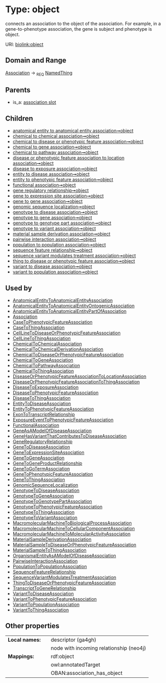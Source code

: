 
# Type: object


connects an association to the object of the association. For example, in a gene-to-phenotype association, the gene is subject and phenotype is object.

URI: [biolink:object](https://w3id.org/biolink/vocab/object)


## Domain and Range

[Association](Association.md) ->  <sub>REQ</sub> [NamedThing](NamedThing.md)

## Parents

 *  is_a: [association slot](association_slot.md)

## Children

 *  [anatomical entity to anatomical entity association➞object](anatomical_entity_to_anatomical_entity_association_object.md)
 *  [chemical to chemical association➞object](chemical_to_chemical_association_object.md)
 *  [chemical to disease or phenotypic feature association➞object](chemical_to_disease_or_phenotypic_feature_association_object.md)
 *  [chemical to gene association➞object](chemical_to_gene_association_object.md)
 *  [chemical to pathway association➞object](chemical_to_pathway_association_object.md)
 *  [disease or phenotypic feature association to location association➞object](disease_or_phenotypic_feature_association_to_location_association_object.md)
 *  [disease to exposure association➞object](disease_to_exposure_association_object.md)
 *  [entity to disease association➞object](entity_to_disease_association_object.md)
 *  [entity to phenotypic feature association➞object](entity_to_phenotypic_feature_association_object.md)
 *  [functional association➞object](functional_association_object.md)
 *  [gene regulatory relationship➞object](gene_regulatory_relationship_object.md)
 *  [gene to expression site association➞object](gene_to_expression_site_association_object.md)
 *  [gene to gene association➞object](gene_to_gene_association_object.md)
 *  [genomic sequence localization➞object](genomic_sequence_localization_object.md)
 *  [genotype to disease association➞object](genotype_to_disease_association_object.md)
 *  [genotype to gene association➞object](genotype_to_gene_association_object.md)
 *  [genotype to genotype part association➞object](genotype_to_genotype_part_association_object.md)
 *  [genotype to variant association➞object](genotype_to_variant_association_object.md)
 *  [material sample derivation association➞object](material_sample_derivation_association_object.md)
 *  [pairwise interaction association➞object](pairwise_interaction_association_object.md)
 *  [population to population association➞object](population_to_population_association_object.md)
 *  [sequence feature relationship➞object](sequence_feature_relationship_object.md)
 *  [sequence variant modulates treatment association➞object](sequence_variant_modulates_treatment_association_object.md)
 *  [thing to disease or phenotypic feature association➞object](thing_to_disease_or_phenotypic_feature_association_object.md)
 *  [variant to disease association➞object](variant_to_disease_association_object.md)
 *  [variant to population association➞object](variant_to_population_association_object.md)

## Used by

 * [AnatomicalEntityToAnatomicalEntityAssociation](AnatomicalEntityToAnatomicalEntityAssociation.md)
 * [AnatomicalEntityToAnatomicalEntityOntogenicAssociation](AnatomicalEntityToAnatomicalEntityOntogenicAssociation.md)
 * [AnatomicalEntityToAnatomicalEntityPartOfAssociation](AnatomicalEntityToAnatomicalEntityPartOfAssociation.md)
 * [Association](Association.md)
 * [CaseToPhenotypicFeatureAssociation](CaseToPhenotypicFeatureAssociation.md)
 * [CaseToThingAssociation](CaseToThingAssociation.md)
 * [CellLineToDiseaseOrPhenotypicFeatureAssociation](CellLineToDiseaseOrPhenotypicFeatureAssociation.md)
 * [CellLineToThingAssociation](CellLineToThingAssociation.md)
 * [ChemicalToChemicalAssociation](ChemicalToChemicalAssociation.md)
 * [ChemicalToChemicalDerivationAssociation](ChemicalToChemicalDerivationAssociation.md)
 * [ChemicalToDiseaseOrPhenotypicFeatureAssociation](ChemicalToDiseaseOrPhenotypicFeatureAssociation.md)
 * [ChemicalToGeneAssociation](ChemicalToGeneAssociation.md)
 * [ChemicalToPathwayAssociation](ChemicalToPathwayAssociation.md)
 * [ChemicalToThingAssociation](ChemicalToThingAssociation.md)
 * [DiseaseOrPhenotypicFeatureAssociationToLocationAssociation](DiseaseOrPhenotypicFeatureAssociationToLocationAssociation.md)
 * [DiseaseOrPhenotypicFeatureAssociationToThingAssociation](DiseaseOrPhenotypicFeatureAssociationToThingAssociation.md)
 * [DiseaseToExposureAssociation](DiseaseToExposureAssociation.md)
 * [DiseaseToPhenotypicFeatureAssociation](DiseaseToPhenotypicFeatureAssociation.md)
 * [DiseaseToThingAssociation](DiseaseToThingAssociation.md)
 * [EntityToDiseaseAssociation](EntityToDiseaseAssociation.md)
 * [EntityToPhenotypicFeatureAssociation](EntityToPhenotypicFeatureAssociation.md)
 * [ExonToTranscriptRelationship](ExonToTranscriptRelationship.md)
 * [ExposureEventToPhenotypicFeatureAssociation](ExposureEventToPhenotypicFeatureAssociation.md)
 * [FunctionalAssociation](FunctionalAssociation.md)
 * [GeneAsAModelOfDiseaseAssociation](GeneAsAModelOfDiseaseAssociation.md)
 * [GeneHasVariantThatContributesToDiseaseAssociation](GeneHasVariantThatContributesToDiseaseAssociation.md)
 * [GeneRegulatoryRelationship](GeneRegulatoryRelationship.md)
 * [GeneToDiseaseAssociation](GeneToDiseaseAssociation.md)
 * [GeneToExpressionSiteAssociation](GeneToExpressionSiteAssociation.md)
 * [GeneToGeneAssociation](GeneToGeneAssociation.md)
 * [GeneToGeneProductRelationship](GeneToGeneProductRelationship.md)
 * [GeneToGoTermAssociation](GeneToGoTermAssociation.md)
 * [GeneToPhenotypicFeatureAssociation](GeneToPhenotypicFeatureAssociation.md)
 * [GeneToThingAssociation](GeneToThingAssociation.md)
 * [GenomicSequenceLocalization](GenomicSequenceLocalization.md)
 * [GenotypeToDiseaseAssociation](GenotypeToDiseaseAssociation.md)
 * [GenotypeToGeneAssociation](GenotypeToGeneAssociation.md)
 * [GenotypeToGenotypePartAssociation](GenotypeToGenotypePartAssociation.md)
 * [GenotypeToPhenotypicFeatureAssociation](GenotypeToPhenotypicFeatureAssociation.md)
 * [GenotypeToThingAssociation](GenotypeToThingAssociation.md)
 * [GenotypeToVariantAssociation](GenotypeToVariantAssociation.md)
 * [MacromolecularMachineToBiologicalProcessAssociation](MacromolecularMachineToBiologicalProcessAssociation.md)
 * [MacromolecularMachineToCellularComponentAssociation](MacromolecularMachineToCellularComponentAssociation.md)
 * [MacromolecularMachineToMolecularActivityAssociation](MacromolecularMachineToMolecularActivityAssociation.md)
 * [MaterialSampleDerivationAssociation](MaterialSampleDerivationAssociation.md)
 * [MaterialSampleToDiseaseOrPhenotypicFeatureAssociation](MaterialSampleToDiseaseOrPhenotypicFeatureAssociation.md)
 * [MaterialSampleToThingAssociation](MaterialSampleToThingAssociation.md)
 * [OrganismalEntityAsAModelOfDiseaseAssociation](OrganismalEntityAsAModelOfDiseaseAssociation.md)
 * [PairwiseInteractionAssociation](PairwiseInteractionAssociation.md)
 * [PopulationToPopulationAssociation](PopulationToPopulationAssociation.md)
 * [SequenceFeatureRelationship](SequenceFeatureRelationship.md)
 * [SequenceVariantModulatesTreatmentAssociation](SequenceVariantModulatesTreatmentAssociation.md)
 * [ThingToDiseaseOrPhenotypicFeatureAssociation](ThingToDiseaseOrPhenotypicFeatureAssociation.md)
 * [TranscriptToGeneRelationship](TranscriptToGeneRelationship.md)
 * [VariantToDiseaseAssociation](VariantToDiseaseAssociation.md)
 * [VariantToPhenotypicFeatureAssociation](VariantToPhenotypicFeatureAssociation.md)
 * [VariantToPopulationAssociation](VariantToPopulationAssociation.md)
 * [VariantToThingAssociation](VariantToThingAssociation.md)

## Other properties

|  |  |  |
| --- | --- | --- |
| **Local names:** | | descriptor (ga4gh) |
|  | | node with incoming relationship (neo4j) |
| **Mappings:** | | rdf:object |
|  | | owl:annotatedTarget |
|  | | OBAN:association_has_object |

